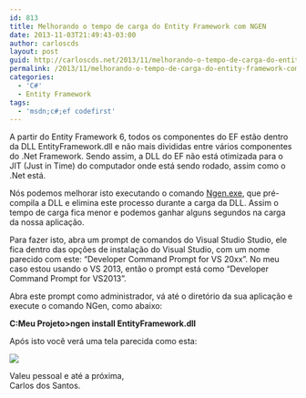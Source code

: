 ```yaml
---
id: 813
title: Melhorando o tempo de carga do Entity Framework com NGEN
date: 2013-11-03T21:49:43-03:00
author: carloscds
layout: post
guid: http://carloscds.net/2013/11/melhorando-o-tempo-de-carga-do-entity-framework-com-ngen/
permalink: /2013/11/melhorando-o-tempo-de-carga-do-entity-framework-com-ngen/
categories:
  - 'C#'
  - Entity Framework
tags:
  - 'msdn;c#;ef codefirst'
---
```

A partir do Entity Framework 6, todos os componentes do EF estão dentro da DLL EntityFramework.dll e não mais divididas entre vários componentes do .Net Framework. Sendo assim, a DLL do EF não está otimizada para o JIT (Just in Time) do computador onde está sendo rodado, assim como o .Net está.

Nós podemos melhorar isto executando o comando [Ngen.exe](http://msdn.microsoft.com/en-us/library/6t9t5wcf.aspx), que pré-compila a DLL e elimina este processo durante a carga da DLL. Assim o tempo de carga fica menor e podemos ganhar alguns segundos na carga da nossa aplicação.

Para fazer isto, abra um prompt de comandos do Visual Studio Studio, ele fica dentro das opções de instalação do Visual Studio, com um nome parecido com este: “Developer Command Prompt for VS 20xx”. No meu caso estou usando o VS 2013, então o prompt está como “Developer Command Prompt for VS2013”.

Abra este prompt como administrador, vá até o diretório da sua aplicação e execute o comando NGen, como abaixo:

**C:Meu Projeto>ngen install EntityFramework.dll**

Após isto você verá uma tela parecida como esta:

![](/wp-content/uploads/2013/11/image1.png)

Valeu pessoal e até a próxima,  
Carlos dos Santos.